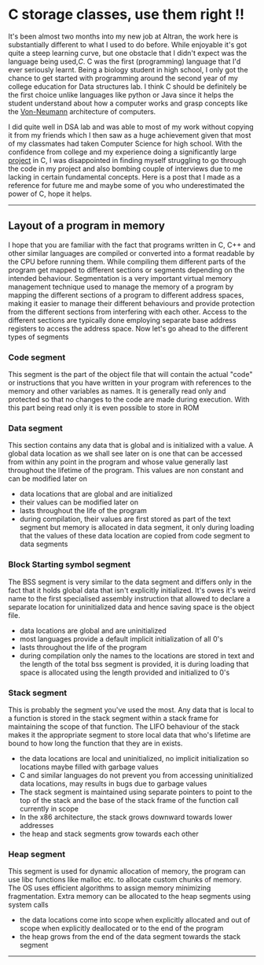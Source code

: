 # C storage classes, use them right !!

It's been almost two months into my new job at Altran, the work here is substantially different to what I used to do before. 
While enjoyable it's got quite a steep learning curve, but one obstacle that I didn't expect was the language being used,*C*. 
C was the first (programming) language that I'd ever seriously learnt. Being a biology student in high school, I only got the chance to get started with programming
around the second year of my college education for Data structures lab. I think C should be definitely be the first choice  unlike languages like python or Java since it helps the student 
understand about how a computer works and grasp concepts like the [Von-Neumann](https://en.wikipedia.org/wiki/Von_Neumann_architecture) architecture of computers. 

I did quite well in DSA lab and was able to most of my work without copying it from my friends which I then saw as a huge achievement given that most of my classmates had taken Computer Science for high school. With the confidence from college and my experience doing a significantly large [project](https://github.com/arv-sajeev/pfm) in C, I was disappointed in finding myself struggling to go through the code in my project and also bombing couple of interviews due to me lacking in certain fundamental concepts. Here is a post that I made as a reference for future me and maybe some of you who underestimated the power of C, hope it helps.

---

## Layout of a program in memory

I hope that you are familiar with the fact that programs written in C, C++ and other similar languages are compiled or converted into a format readable by the CPU
before running them. While compiling them different parts of the program get mapped to different sections or segments depending on the intended behaviour. Segmentation is a very 
important virtual memory management technique used to manage the memory of a program by mapping the different sections of a program to different address spaces, making it easier to manage
their different behaviours and provide protection from the different sections from interfering with each other. Access to the different sections are typically done employing separate base address 
registers to access the address space. Now let's go ahead to the different types of segments

### Code segment

This segment is the part of the object file that will contain the actual "code" or instructions that you have written in your program with references to the memory and other variables as names. It is generally
read only and protected so that no changes to the code are made during execution. With this part being read only it is even possible to store in ROM 

### Data segment

This section contains any data that is global and is initialized with a value. A global data location as we shall see later on is one that can be accessed from within any point in the program and whose value
generally last throughout the lifetime of the program. This values are non constant and can be modified later on

* data locations that are global and are initialized
* their values can be modified later on
* lasts throughout the life of the program
* during compilation, their values are first stored as part of the text segment but memory is allocated in data segment, it only during loading that the values of these data location are copied from code segment to data segments

### Block Starting symbol segment

The BSS segment is very similar to the data segment and differs only in the fact that it holds global data that isn't explicitly initialized. It's owes it's weird name to the first
specialised assembly instruction that allowed to declare a separate location for uninitialized data and hence saving space is the object file.

* data locations are global and are uninitialized
* most languages provide a default implicit initialization of all 0's
* lasts throughout the life of the program
* during compilation only the names to the locations are stored in text and the length of the total bss segment is provided, it is during loading that space is allocated using the length provided and initialized to 0's


### Stack segment 

This is probably the segment you've used the most. Any data that is local to a function is stored in the stack segment within a stack frame for maintaining the scope of that function. 
The LIFO behaviour of the stack makes it the appropriate segment to store local data that who's lifetime are bound to how long the function that they are in exists. 

* the data locations are local and uninitialized, no implicit initialization so locations maybe filled with garbage values
* C and similar languages do not prevent you from accessing uninitialized data locations, may results in bugs due to garbage values
* The stack segment is maintained using separate pointers to point to the top of the stack and the base of the stack frame of the function call currently in scope
* In the x86 architecture, the stack grows downward towards lower addresses
* the heap and stack segments grow towards each other

### Heap segment

This segment is used for dynamic allocation of memory, the program can use libc functions like malloc etc. to allocate custom chunks of memory. The
OS uses efficient algorithms to assign memory minimizing fragmentation. Extra memory can be allocated to the heap segments using system calls 

* the data locations come into scope when explicitly allocated and out of scope when explicitly deallocated or to the end of the program
* the heap grows from the end of the data segment towards the stack segment

---













